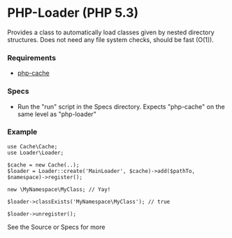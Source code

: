 PHP-Loader (PHP 5.3)
===================

Provides a class to automatically load classes given by nested directory structures. Does not need
any file system checks, should be fast (O(1)).

### Requirements

* [php-cache](http://github.com/cpojer/php-cache)

### Specs

* Run the "run" script in the Specs directory. Expects "php-cache" on the same level as "php-loader"

### Example
	
	use Cache\Cache;
	use Loader\Loader;
	
	$cache = new Cache(..);
	$loader = Loader::create('MainLoader', $cache)->add($pathTo, $namespace)->register();
	
	new \MyNamespace\MyClass; // Yay!
	
	$loader->classExists('MyNamespace\MyClass'); // true
	
	$loader->unregister();

See the Source or Specs for more